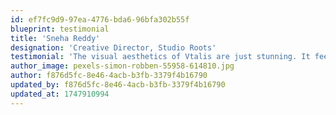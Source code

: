 ```yaml
---
id: ef7fc9d9-97ea-4776-bda6-96bfa302b55f
blueprint: testimonial
title: 'Sneha Reddy'
designation: 'Creative Director, Studio Roots'
testimonial: 'The visual aesthetics of Vtalis are just stunning. It feels like it was tailor-made for creative professionals.'
author_image: pexels-simon-robben-55958-614810.jpg
author: f876d5fc-8e46-4acb-b3fb-3379f4b16790
updated_by: f876d5fc-8e46-4acb-b3fb-3379f4b16790
updated_at: 1747910994
---
```

